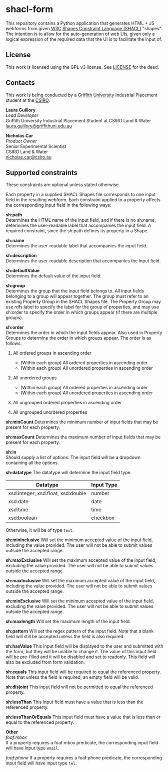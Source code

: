 # shacl-form
This repository contains a Python application that generates HTML + JS webforms from given [W3C](https://www.w3.org/) [Shapes Constraint Language (SHACL)](https://www.w3.org/TR/shacl/) "shapes". The intention is to allow for the auto-generation of web UIs, given only a logical expression of the required data that the UI is to facilitate the input of.

## License
This work is licensed using the GPL v3 license. See [LICENSE](LICENSE) for the deed.

## Contacts
This work is being conducted by a [Griffith University](https://griffith.edu.au) Industrial Placement student at the [CSIRO](https://www.csiro.au).

**Laura Guillory**  
*Lead Developer*  
Griffith University Industrial Placement Student at CSIRO Land & Water  
<laura.guillory@griffithuni.edu.au>  

**Nicholas Car**  
*Product Owner*  
Senior Experimental Scientist  
CSIRO Land & Water  
<nicholas.car@csiro.au>  

## Supported constraints

These constraints are optional unless stated otherwise.

Each property in a supplied SHACL Shapes file corresponds to one input field in the resulting webform. Each constraint 
applied to a property affects the corresponding input field in the following ways:

**sh:path**  
Determines the HTML name of the input field, and if there is no sh:name, determines the user-readable label that 
accompanies the input field. A required constraint, since the sh:path defines its property in a Shape.

**sh:name**  
Determines the user-readable label that accompanies the input field.

**sh:description**  
Determines the user-readable description that accompanies the input field.

**sh:defaultValue**  
Determines the default value of the input field.

**sh:group**  
Determines the group that the input field belongs to. All input fields belonging to a group will appear together. The 
group must refer to an existing Property Group in the SHACL Shapes file. The Property Group may use rdfs:label to 
specify the label for the group of properties, and may use sh:order to specify the order in which groups appear (if 
there are multiple groups).

**sh:order**  
Determines the order in which the input fields appear. Also used in Property Groups to determine the order in which
groups appear. The order is as follows:

1. All ordered groups in ascending order
    * (Within each group) All ordered properties in ascending order
    * (Within each group) All unordered properties in ascending order

2. All unordered groups
    * (Within each group) All ordered properties in ascending order
    * (Within each group) All unordered properties in ascending order

3. All ungrouped ordered properties in ascending order  
4. All ungrouped unordered properties

**sh:minCount**
Determines the minimum number of input fields that may be present for each property.

**sh:maxCount**
Determines the maximum number of input fields that may be present for each property.

**sh:in**  
Should supply a list of options. The input field will be a dropdown containing all the options.

**sh:datatype**
The datatype will determine the input field type.

| Datatype                           | Input Type |
|------------------------------------|------------|
| xsd:integer, xsd:float, xsd:double | number     |
| xsd:date                           | date       |
| xsd:time                           | time       |
| xsd:boolean                        | checkbox   |

Otherwise, it will be of type `text`.

**sh:minInclusive**
Will set the minimum accepted value of the input field, including the value provided. The user will not be able to
submit values outside the accepted range.

**sh:maxExclusive**
Will set the maximum accepted value of the input field, excluding the value provided. The user will not be able to
submit values outside the accepted range.

**sh:maxInclusive**
Will set the maximum accepted value of the input field, including the value provided. The user will not be able to
submit values outside the accepted range.

**sh:minExclusive**
Will set the minimum accepted value of the input field, excluding the value provided. The user will not be able to
submit values outside the accepted range.

**sh:maxlength**
Will set the maximum length of the input field.

**sh:pattern**
Will set the regex pattern of the input field. Note that a blank field will still be accepted unless the field is also
required.

**sh:hasValue**
This input field will be displayed to the user and submitted with the form, but they will be unable to change it. The
value of this input field will be pre-filled and it will be disabled and set to readonly. This field will also be
excluded from form validation.

**sh:equals**
This input field will be required to equal the referenced property. Note that unless the field is required, an empty
field will be valid.

**sh:disjoint**
This input field will not be permitted to equal the referenced property.

**sh:lessThan**
This input field must have a value that is less than the referenced property.

**sh:lessThanOrEquals**
This input field must have a value that is less than or equal to the referenced property.

**Other**  
*foaf:mbox*  
If a property requires a foaf:mbox predicate, the corresponding input field will have input type `email`.

*foaf:phone*
If a property requires a foaf:phone predicate, the corresponding input field will have input type `tel`.
